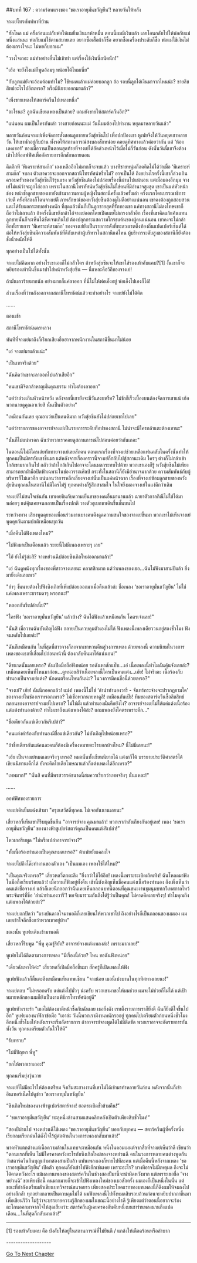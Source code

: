 ##บทที่ 167 : ความร้อนแรงของ ‘ขอเราอายุมั่นขวัญยืน’!
หลายวันให้หลัง

จางเย่โทรศัพท์หาที่บ้าน

"ฮัลโหล แม่ ครั้งก่อนแม่กับพ่อให้ผมยืมเงินมาห้าหมื่น ตอนนี้ผมมีเงินแล้ว เลยโอนกลับไปให้พ่อกับแม่หนึ่งแสนนะ พ่อกับแม่ใช้ตามสบายเลย อยากซื้อเสื้อผ้าก็ซื้อ อยากซื้อเครื่องประดับก็ซื้อ พ่อแม่ใช้เงินไม่ต้องเกรงใจนะ ไม่พอก็บอกผม"

"วางใจเถอะ แม่ทำอย่างอื่นไม่เข้าท่า แต่เรื่องใช้เงินนี่ถนัดนัก!"

"เฮ้อ จะยังไงแม่ก็พูดอ้อมๆ หน่อยได้ไหมเนี่ย"

"กับลูกแม่ยังจะอ้อมค้อมทำไม? ใช้หมดแล้วแม่ค่อยบอกลูก อ้อ รอบนี้ลูกได้เงินมาจากไหนน่ะ? ขายลิขสิทธ์อะไรไปอีกเหรอ? หรือมีนิยายออกมาแล้ว?"

"เพิ่งขายเพลงให้สตาร์ควีนไปเพลงหนึ่ง"

"อะไรนะ? ลูกฉันเขียนเพลงเป็นด้วย? แถมยังขายให้สตาร์ควีนอีก?"

"แน่นอน ผมเป็นใครกันเล่า วางสายก่อนนะแม่ วันนี้ผมต้องไปทำงาน หยุดมาหลายวันแล้ว"

หลายวันก่อนจางเย่เพิ่งจัดการสั่งสอนลูกชายหวังสุ่ยซินไป เพื่อปกป้องเขา หูเฟยจึงให้วันหยุดเขาหลายวัน ให้เขาพักอยู่กับบ้าน ทั้งรอให้สถานการณ์สงบลงสักหน่อย คอยดูทิศทางแล้วค่อยว่ากัน แต่ ‘ห้องเลคเชอร์’ ของเมื่อวานเป็นตอนสุดท้ายที่จางเย่ได้อัดล่วงหน้าไว้เมื่อไม่กี่วันก่อน ดังนั้นวันนี้เขาจึงต้องเข้าไปที่ออฟฟิศเพื่ออัดรายการอีกสักหลายตอน

คิดอีกที ‘พิเคราะห์สามก๊ก’ เองเหลืออีกไม่มากก็จะจบแล้ว บางทีชายหนุ่มก็อดคิดไม่ได้ว่าเมื่อ ‘พิเคราะห์สามก๊ก’ จบลง ตัวเขาควรจะออกจากสถานีโทรทัศน์หรือไม่? อาจเป็นได้ ถึงอย่างไรครั้งนี้เขาก็ล่วงเกินครอบครัวของหวังสุ่ยซินไว้รุนแรง หวังสุ่ยซินต้องไม่ปล่อยเรื่องนี้ผ่านไปแน่นอน แต่เมื่อมองอีกมุม จางเย่ไม่แน่ว่าจะถูกไล่ออก เพราะในสถานีโทรทัศน์หวังสุ่ยซินไม่ใช่คนที่มีอำนาจสูงสุด เขาเป็นแค่หัวหน้าช่อง หนำซ้ำลูกชายของเขายังเข้ามาลวนลามผู้หญิงในสถานีครั้งแล้วครั้งเล่า ครั้งแรกโดนบรรณาธิการเว่ยตี ครั้งที่สองก็โดนจางเย่ตี ภาพลักษณ์ของหวังสุ่ยซินต้องดูไม่ดีอย่างแน่นอน เขาคงต้องถูกสอบสวนและได้รับผลกระทบอย่างหนัก ที่สุดแล้วนั่นก็เป็นลูกชายสุดที่รักของเขา แค่ทางสถานีไม่ลงโทษเขาก็ถือว่าไม่เลวแล้ว ถ้าครั้งนี้เขายังกล้าไล่จางเย่ออกโดยเปิดเผยไม่เกรงกลัวอีก เรื่องที่เขาคิดแก้แค้นแทนลูกชายนั้นก็จะเห็นได้ชัดเจนเกินไป ต้องปลุกกระแสความโกรธแค้นของผู้คนแน่นอน เขาคงจะไม่กล้า อีกทั้งรายการ ‘พิเคราะห์สามก๊ก’ ของจางเย่ยังเป็นรายการดังที่ทะลวงเรตติ้งท้องถิ่นแปดเปอร์เซ็นต์ได้ ต่อให้หวังสุ่ยซินมีความสัมพันธ์ที่ดีกับเหล่าผู้บริหารในสถานีแค่ไหน ผู้บริหารระดับสูงของสถานีก็ยังต้องชั่งน้ำหนักให้ดี

ทุกอย่างเป็นไปได้ทั้งนั้น

จางเย่ไม่คิดมาก อย่างไรเขาเองก็ไม่กลัวใคร ถ้าหวังสุ่ยซินจะให้เขาใส่รองเท้าคับแคบ?[1] งั้นเขาก็จะหยิบรองเท้านั่นขึ้นมาปาใส่หน้าหวังสุ่ยซิน — นี่แหละคือวิถีของจางเย่!

ถ้ามันเลวร้ายมากนัก อย่างมากก็แค่ลาออก ที่นี่ไม่ให้พ่อเอ็งอยู่ พ่อเอ็งไปเองก็ได้!

ส่วนเรื่องที่ว่าหลังออกจากสถานีโทรทัศน์แล้วจะทำอย่างไร จางเย่ยังไม่ได้คิด

…...


ตอนเช้า

สถานีโทรทัศน์นครหลวง

ทันทีที่จางเย่มาถึงก็เรียกเสียงฮือฮาจากพนักงานในสถานีขึ้นมาไม่น้อย

"เอ๋ จางเย่มาแล้วแน่ะ"

"เป็นเขาจริงด้วย"

"ฉันคิดว่าเขาจะลาออกไปแล้วเสียอีก"

"คนเขามีจิตกล้าหาญมั่นคุณธรรม ทำไมต้องลาออก"

"แต่ว่าล่วงเกินหัวหน้าหวัง หลังจากนี้เขายังจะมีวันสงบหรือ? ไม่ช้าก็เร็วเบื้องบนต้องจัดการเขาแน่ เฮ้อ พวกนายดูคุณอาเว่ยสิ นั่นเป็นตัวอย่าง"

"เหมือนกันเลย คุณอาเว่ยเป็นคนดีมาก หวังสุ่ยซินยังไม่ปล่อยเขาไปเลย"

"แต่ว่ารายการของอาจารย์จางเย่เป็นรายการระดับท็อปของสถานี ไม่น่าจะมีใครกล้าแตะต้องเขานะ"

"นั่นก็ไม่แน่หรอก ฉันว่าพวกเราคอยดูสถานการณ์ไปก่อนค่อยว่ากันเถอะ"

ในตอนนี้ไม่มีใครเอ่ยทักทายจางเย่เลยสักคน ตอนแรกเรื่องที่จางเย่ช่วยเหลือแฟนคลับในครั้งนั้นทำให้ทุกคนเป็นมิตรกับเขาขึ้นมา แต่หลังจากเรื่องคราวนี้จางเย่ก็กลับไปสู่สถานะเดิม ใครๆ ต่างก็ไม่กล้าเข้าใกล้เขามากเกินไป กลัวว่าถ้าใกล้เกินไปอาจจะโดนผลกระทบไปด้วย พวกเขาเองก็รู้ หวังสุ่ยซินไม่เพียงสามารถยกฝ่ามือปิดฟ้าเฉพาะในช่องวรรณศิลป์ กระทั่งในสถานีก็ยังมีอำนาจมากด้วย ความสัมพันธ์กับผู้บริหารก็ไม่เลวอีก แน่นอนว่าการหลีกเลี่ยงจางเย่นั้นเป็นแค่หน้าฉาก เรื่องที่จางเย่ซ้อมลูกชายของหวังสุ่ยซินทุกคนในสถานีไม่มีใครไม่รู้ ทุกคนต่างก็รู้สึกสาสมใจ ในใจยิ่งมองจางเย่ในแง่ดีกว่าเดิม

จางเย่ก็ไม่สนใจเช่นกัน เขาเคยชินกับความเย็นชาของคนอื่นมานานแล้ว ฉายาตัวกาลกิณีไม่ใช่ได้มาพล่อยๆ แต่คุ้นเคยจนกลายเป็นเรื่องปกติ วางตัวอุเบกขาเดินขึ้นชั้นบนไป

ระหว่างทาง เสียงพูดคุยของเพื่อนร่วมงานบางคนดึงดูดความสนใจของจางเย่ขึ้นมา พวกเขาไม่เห็นจางเย่ พูดคุยกันตามปกติเหมือนทุกวัน

"เมื่อคืนได้ฟังเพลงไหม?"

"ไม่ฟังมาเป็นเดือนแล้ว ระยะนี้ไม่มีเพลงเพราะๆ เลย"

"ไฮ้ ยังไม่รู้ล่ะสิ? จางหย่วนฉีปล่อยซิงเกิลใหม่ออกมาแล้ว!"

"เอ๋ ฉันดูหนังทุกเรื่องของพี่สาวจางเลยนะ คลาสสิกมาก แต่ว่าเพลงของเธอ...ฉันไม่ฟังมาสามปีแล้ว ยิ่งมายิ่งเดินลงเหว"

"ฮ่าๆ งั้นนายต้องไปฟังซิงเกิลที่เพิ่งปล่อยออกมาเมื่อคืนแล้วล่ะ ชื่อเพลง ‘ขอเราอายุมั่นขวัญยืน’ ไม่ใช่แค่เพลงเพราะธรรมดาๆ หรอกนะ!"

"หลอกกันรึเปล่าเนี่ย?"

"ใครฟัง ‘ขอเราอายุมั่นขวัญยืน’ แล้วบ้าง? ฉันได้ฟังแล้วเหมือนกัน โคตรเจ๋งเลย!"

"นั่นสิ เมื่อวานฉันบังเอิญได้ฟัง กลายเป็นควบคุมตัวเองไม่ได้ ฟังเพลงนี้เพลงเดียววนอยู่สองชั่วโมง ฟังจนหลับไปเลยล่ะ!"

"ฉันก็เหมือนกัน ในที่สุดพี่สาวจางก็ลงจากเขาหวนคืนสู่วงการเพลง ด้วยเพลงนี้ ความนิยมในวงการเพลงของเธอที่เสื่อมไปก่อนหน้านี้ ต้องกลับคืนมาได้แน่นอน!"

"ดีขนาดนั้นเลยเหรอ? ฉันเปิดมือถือฟังหน่อย รอฉันหาสักแป๊บ...เอ๋ เนื้อเพลงนี้ทำไมฉันคุ้นจังเลยล่ะ? เหมือนเคยเห็นที่ไหนมาก่อน...ดูหน่อยสิว่าเนื้อเพลงนี้ใครเป็นคนแต่ง...เฮ้ย! ไม่จริงอะ เนื้อร้องกับทำนองเป็นจางเย่แต่ง? นักดนตรีคนไหนกันน่ะ? ในวงการมีคนชื่อนี้ด้วยเหรอ?"

"จางเย่? เฮ้ย! ฉันนึกออกแล้ว! แม่ง! เพลงนี้ไม่ใช่ ‘ลำนำทำนองวารี - จันทร์กระจ่างจะปรากฏยามใด’ ของจางเย่ในช่องเราหรอกเหรอ? ไม่เชื่อพวกนายหาดูสิ! เหมือนกันเป๊ะ! ทีมของสตาร์ควีนซื้อลิขสิทธ์กลอนของอาจารย์จางเย่ไปเหรอ? ไม่ใช่มั้ง แล้วทำนองนั่นคือยังไง? อาจารย์จางเย่ไม่ได้แค่แต่งเนื้อร้อง แต่แต่งทำนองด้วย? ทำไมเขาถึงแต่งเพลงได้ล่ะ? แถมเพลงยังโคตรเพราะอีก..."

"ชื่อเดียวกันแซ่เดียวกันรึเปล่า?"

"คนแต่งคำร้องกับทำนองมีชื่อแซ่เดียวกัน? ไม่บังเอิญไปหน่อยเหรอ?"

"ถ้าชื่อเดียวกันแต่คนละคนก็ต้องมีเครื่องหมายอะไรบอกบ้างไหม? นี่ไม่มีเลยนะ!"

"เฮ้ย เป็นจางเย่หมดเลยจริงๆ เหรอ? หมอนั่นทั้งเขียนนิยายได้ แต่งกวีได้ บรรยายประวัติศาสตร์ได้ เขียนนิทานเด็กได้ ยังจะคิดไอเดียโฆษณาแล้วก็แต่งเพลงได้อีกเหรอ?"

"เทพมาก!"
"นั่นสิ คนที่มีพรสวรรค์ขนาดนี้สมควรเรียกว่าเทพจริงๆ นั่นแหละ!"

……


ออฟฟิศของรายการ

จางเย่เดินยิ้มแฉ่งเข้ามา "อรุณสวัสดิ์ทุกคน ไม่เจอกันนานเลยนะ"

เสี่ยวหลวี่เห็นเขาก็รีบผุดขึ้นยืน "อาจารย์จาง คุณมาแล้ว! พวกเรากำลังเถียงกันอยู่เลย! เพลง ‘ขอเราอายุมั่นขวัญยืน’ ของนางฟ้าซูเปอร์สตาร์คุณเป็นคนแต่งรึเปล่า!”

โหวเกอรีบพูด "ใช่หรือเปล่าอาจารย์จาง?"

"ทั้งเนื้อร้องทำนองเป็นคุณหมดเหรอ?" ต้าเฟยยังแคลงใจ

จางเย่ไปถึงโต๊ะทำงานของตัวเอง "เป็นผมเอง เพลงใช้ได้ไหม?"

"เป็นคุณจริงเหรอ?" เสี่ยวหลวี่ตกตะลึง "ยิ่งกว่าใช้ได้อีก! เพลงนี้เพราะระเบิดเถิดเทิง! ฉันโหลดมาฟังในมือถือเรียบร้อยแล้ว! เมื่อวานก็ฟังอยู่ทั้งคืน เช้านี้บังเอิญเห็นชื่อคนแต่งเนื้อร้องทำนอง ถึงเพิ่งเห็นว่าคนแต่งชื่อจางเย่ แล้วก็เลยนึกออกว่าฉันเคยเห็นกลอนบทนี้ตอนที่คุณชนะงานชุมนุมบทกวีเทศกาลไหว้พระจันทร์ที่ชื่อ ‘ลำนำทำนองวารี’! พอจับมารวมกันถึงได้รู้ว่าเป็นคุณ! ไม่คาดคิดเลยจริงๆ! ทำไมคุณถึงแต่งเพลงได้ด้วยล่ะ?"

จางเย่บอกปัดว่า "แรงบันดาลใจมาพอดีก็เลยเขียนให้พวกเขาไป ถึงอย่างไรก็เป็นกลอนของผมเอง ผมเลยเข้าใจลึกซึ้งกว่าพวกเขาอยู่บ้าง"

ขณะนั้น หูเฟยเดินเข้ามาพอดี

เสี่ยวหลวี่รีบพูด "พี่หู คุณรู้รึยัง? อาจารย์จางแต่งเพลงล่ะ! เพราะมากเลย!"

หูเฟยไม่ได้ติดตามวงการเพลง "มีเรื่องนี้ด้วย? ไหน ขอฉันฟังหน่อย"

"เดี๋ยวฉันหาให้ค่ะ" เสี่ยวหลวี่เปิดมือถือขึ้นมา สักครู่ก็เปิดเพลงให้ฟัง

หูเฟยฟังแล้วก็ตื่นตะลึงเหมือนเห็นเทพเซียน "จางน้อย เธอนี่เบ่งบานในทุกทิศทางเลยนะ!"

จางเย่ตอบ "ไม่หรอกครับ แค่แต่งไปมั่วๆ น่ะครับ พวกเขามาขอให้ผมช่วย ผมจะไม่ช่วยก็ไม่ได้ แต่เป้าหมายหลักของผมก็ยังเป็นงานพิธีกรโทรทัศน์อยู่ดี"

หูเฟยหัวเราะร่า "เธอไม่ต้องมาตีหน้าซื่อกับฉันเลย เธอยิ่งดัง เรทติ้งรายการเราก็ยิ่งดี ฉันก็ยิ่งดีใจขึ้นไปอีก" หูเฟยมองนาฬิกาข้อมือ "เอาล่ะ วันนี้พวกเรามีงานหนักรออยู่ ทุกคนไปเตรียมตัวก่อนหนึ่งชั่วโมง อีกหนึ่งชั่วโมงให้หลังเราจะเริ่มอัดรายการ ถ้าอาจารย์จางพูดได้ไม่มีติดขัด พวกเราอาจจะอัดรายการกันทั้งวัน ทุกคนเตรียมตัวกันไว้ให้ดี"

"รับทราบ"

"ไม่มีปัญหา พี่หู"

"ยกให้พวกเราเถอะ!"

ทุกคนเริ่มยุ่งวุ่นวาย

จางเย่ที่ไม่มีอะไรให้ต้องเตรียม จึงเริ่มสะสางงานที่เขาไม่ได้เข้ามาทำหลายวันก่อน หลังจากนั้นก็เข้าอินเทอร์เน็ตไปดูข่าว ‘ขอเราอายุมั่นขวัญยืน’

“ซิงเกิลใหม่ของนางฟ้าซูเปอร์สตาร์จาง! ฮอตระเบิดชั่วข้ามคืน!”

“ ‘ขอเราอายุมั่นขวัญยืน’ ทะลุหนึ่งล้านสามแสนคลิกหลังเปิดตัวเพียงสิบชั่วโมง!”

“สองปีผ่านไป จางหย่วนฉีใช้เพลง ‘ขอเราอายุมั่นขวัญยืน’ บอกกับทุกคน — สตาร์ควีนผู้ที่ครั้งหนึ่งเรียกลมเรียกฝนได้ดั่งใจไร้ผู้ต่อต้านในวงการเพลงกลับมาแล้ว!”

พาดหัวแตกต่างแต่เนื้อความด้านในแทบจะเหมือนกัน หนึ่งในคอมเมนต์จากสื่อที่จางเย่เห็นว่าดี เขียนว่า "ตอนแรกที่เห็น ไม่มีใครคาดหวังอะไรกับซิงเกิลใหม่ของจางหย่วนฉี คนในวงการหลายคนต่างพูดกันว่าสตาร์ควีนกินบุญเก่ามาสองสามปีแล้ว แฟนเพลงเองก็หายไปทีละคน แต่เมื่อคืนนี้หลังจากเพลง ‘ขอเราอายุมั่นขวัญยืน’ เปิดตัว ทุกคนก็ยังเข้าไปฟังอีกเช่นเคย เพราะอะไร? บางทีอาจไม่มีเหตุผล ถึงจะไม่ได้คาดหวังอะไร แม้ผลงานเพลงของสตาร์ควีนในช่วงสองปีมานี้จะน่าผิดหวังมาก แต่เพราะเธอชื่อ ‘จางหย่วนฉี’ ขอเพียงชื่อนี้ คนมากมายก็จะเข้าไปฟังเพลงใหม่ของเธอสักครั้ง ผมเองก็เป็นหนึ่งในนั้น แต่ขณะที่กำลังเตรียมตัวเขียนบทวิจารณ์ขนาดยาว เพียงสองประโยคแรกของบทเพลงนี้ก็ดึงผมให้จมลงไปอย่างลึกล้ำ ทุกอย่างกลายเป็นควบคุมไม่ได้ ผมฟังเพลงนี้ไปทั้งหมดสิบรอบถ้วนก่อนจะหยิบปากกาขึ้นมาเพื่อเขียนรีวิว ไม่รู้ว่าจะบรรยายความรู้สึกของผมในขณะนี้อย่างไรดี รู้เพียงแต่ว่าตอนนี้อยากจะร้องตะโกนออกมาจากใจให้สุดเสียงว่า: สตาร์ควีนผู้เคยครองอันดับหนึ่งบนชาร์ทเพลงนานถึงแปดเดือน...ในที่สุดก็กลับมาแล้ว!”

____________________________________________

[1] รองเท้าคับแคบ คือ บังคับให้อยู่ในสถานการณ์ที่ไม่ยินดี / แกล้งให้เดือดร้อนหรือลำบาก

*-*-*-*-*-*-*-*-*-*-*-*-*-*-*-*-*-*-*-*



[Go To Next Chapter]( ./70.md)